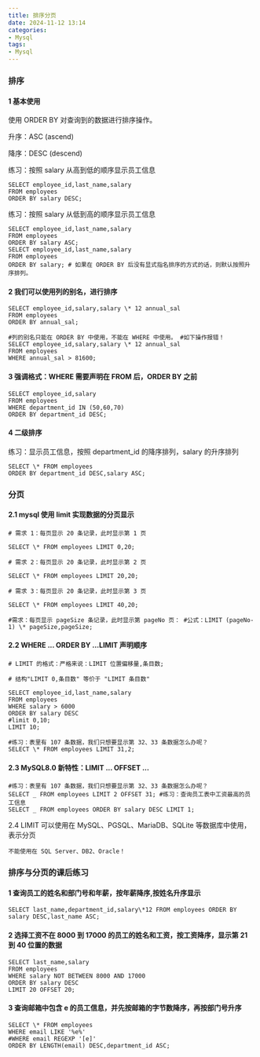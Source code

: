 ```yaml
---
title: 排序分页
date: 2024-11-12 13:14  
categories:
- Mysql
tags:
- Mysql
---
```


### 排序

#### 1 基本使用

使用 ORDER BY 对查询到的数据进行排序操作。

升序：ASC (ascend)

降序：DESC (descend)

练习：按照 salary 从高到低的顺序显示员工信息

```
SELECT employee_id,last_name,salary
FROM employees
ORDER BY salary DESC;
```

练习：按照 salary 从低到高的顺序显示员工信息

```
SELECT employee_id,last_name,salary
FROM employees
ORDER BY salary ASC;
SELECT employee_id,last_name,salary
FROM employees
ORDER BY salary; # 如果在 ORDER BY 后没有显式指名排序的方式的话，则默认按照升序排列。
```

#### 2 我们可以使用列的别名，进行排序

```
SELECT employee_id,salary,salary \* 12 annual_sal
FROM employees
ORDER BY annual_sal;

#列的别名只能在 ORDER BY 中使用，不能在 WHERE 中使用。 #如下操作报错！
SELECT employee_id,salary,salary \* 12 annual_sal
FROM employees
WHERE annual_sal > 81600;
```

#### 3 强调格式：WHERE 需要声明在 FROM 后，ORDER BY 之前

```
SELECT employee_id,salary
FROM employees
WHERE department_id IN (50,60,70)
ORDER BY department_id DESC;
```

#### 4 二级排序

练习：显示员工信息，按照 department_id 的降序排列，salary 的升序排列

```
SELECT \* FROM employees
ORDER BY department_id DESC,salary ASC;
```

### 分页

#### 2.1 mysql 使用 limit 实现数据的分页显示

```
# 需求 1：每页显示 20 条记录，此时显示第 1 页

SELECT \* FROM employees LIMIT 0,20;

# 需求 2：每页显示 20 条记录，此时显示第 2 页

SELECT \* FROM employees LIMIT 20,20;

# 需求 3：每页显示 20 条记录，此时显示第 3 页

SELECT \* FROM employees LIMIT 40,20;

#需求：每页显示 pageSize 条记录，此时显示第 pageNo 页： #公式：LIMIT (pageNo-1) \* pageSize,pageSize;
```

#### 2.2 WHERE ... ORDER BY ...LIMIT 声明顺序

```
# LIMIT 的格式：严格来说：LIMIT 位置偏移量,条目数;

# 结构"LIMIT 0,条目数" 等价于 "LIMIT 条目数"

SELECT employee_id,last_name,salary
FROM employees
WHERE salary > 6000
ORDER BY salary DESC
#limit 0,10;
LIMIT 10;

#练习：表里有 107 条数据，我们只想要显示第 32、33 条数据怎么办呢？
SELECT \* FROM employees LIMIT 31,2;
```

#### 2.3 MySQL8.0 新特性：LIMIT ... OFFSET ...

```
#练习：表里有 107 条数据，我们只想要显示第 32、33 条数据怎么办呢？
SELECT _ FROM employees LIMIT 2 OFFSET 31; #练习：查询员工表中工资最高的员工信息
SELECT _ FROM employees ORDER BY salary DESC LIMIT 1;
```

2.4 LIMIT 可以使用在 MySQL、PGSQL、MariaDB、SQLite 等数据库中使用，表示分页

```
不能使用在 SQL Server、DB2、Oracle！
```

### 排序与分页的课后练习

#### 1 查询员工的姓名和部门号和年薪，按年薪降序,按姓名升序显示

```
SELECT last_name,department_id,salary\*12 FROM employees ORDER BY salary DESC,last_name ASC;
```

#### 2 选择工资不在 8000 到 17000 的员工的姓名和工资，按工资降序，显示第 21 到 40 位置的数据

```
SELECT last_name,salary
FROM employees
WHERE salary NOT BETWEEN 8000 AND 17000
ORDER BY salary DESC
LIMIT 20 OFFSET 20;
```

#### 3 查询邮箱中包含 e 的员工信息，并先按邮箱的字节数降序，再按部门号升序

```
SELECT \* FROM employees
WHERE email LIKE '%e%'
#WHERE email REGEXP '[e]'
ORDER BY LENGTH(email) DESC,department_id ASC;
```

